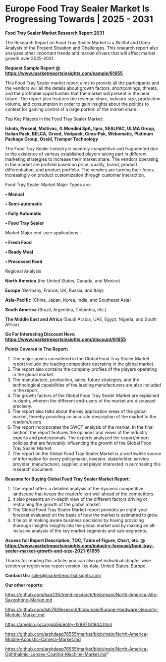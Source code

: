 # Europe Food Tray Sealer Market Is Progressing Towards | 2025 - 2031

<strong>Food Tray Sealer Market Research Report 2031</strong>

The Research Report on Food Tray Sealer Market is a Skillful and Deep Analysis of the Present Situation and Challenges. This research report also analyzes other important trends and market drivers that will affect market growth over 2025-2031.

<strong>Request Sample Report @ <a href=https://www.marketreportsinsights.com/sample/61655>https://www.marketreportsinsights.com/sample/61655</a></strong>

This Food Tray Sealer market report aims to provide all the participants and the vendors will all the details about growth factors, shortcomings, threats, and the profitable opportunities that the market will present in the near future. The report also features the revenue share, industry size, production volume, and consumption in order to gain insights about the politics to contest for gaining control of a large portion of the market share.

Top Key Players in the Food Tray Sealer Market:

<strong>Ishida, Proseal, Multivac, G.Mondini SpA, Ilpra, SEALPAC, ULMA Group, Italian Pack, BELCA, Orved, Veripack, Cima-Pak, Webomatic, Platinum Package Group, Ossid, Tramper Technology</strong>

The Food Tray Sealer Industry is severely competitive and fragmented due to the existence of various established players taking part in different marketing strategies to increase their market share. The vendors operating in the market are profiled based on price, quality, brand, product differentiation, and product portfolio. The vendors are turning their focus increasingly on product customization through customer interaction.

Food Tray Sealer Market Major Types are:

<strong>• Manual

• Semi-automatic

• Fully Automatic

• Food Tray Sealer</strong>

Market Major end-user applications :

<strong>• Fresh Food

• Ready Meal

• Processed Food</strong>

Regional Analysis

</u><strong><b>North America</b></strong> (the United States, Canada, and Mexico)

<strong><b>Europe </b></strong>(Germany, France, UK, Russia, and Italy)

<strong><b>Asia-Pacific</b></strong> (China, Japan, Korea, India, and Southeast Asia)

<strong><b>South America</b></strong> (Brazil, Argentina, Colombia, etc.)

<strong><b>The Middle East and Africa</b></strong> (Saudi Arabia, UAE, Egypt, Nigeria, and South Africa)

<strong>Go For Interesting Discount Here: <a href=https://www.marketreportsinsights.com/discount/61655>https://www.marketreportsinsights.com/discount/61655</a></strong>

<strong>Points Covered in The Report:</strong>
<ol>
  <li>The major points considered in the Global Food Tray Sealer Market report include the leading competitors operating in the global market.</li>
  <li>The report also contains the company profiles of the players operating in the global market.</li>
  <li>The manufacture, production, sales, future strategies, and the technological capabilities of the leading manufacturers are also included in the report.</li>
  <li>The growth factors of the Global Food Tray Sealer Market are explained in-depth, wherein the different end-users of the market are discussed precisely.</li>
  <li>The report also talks about the key application areas of the global market, thereby providing an accurate description of the market to the readers/users.</li>
  <li>The report incorporates the SWOT analysis of the market. In the final section, the report features the opinions and views of the industry experts and professionals. The experts analyzed the export/import policies that are favorably influencing the growth of the Global Food Tray Sealer Market.</li>
  <li>The report on the Global Food Tray Sealer Market is a worthwhile source of information for every policymaker, investor, stakeholder, service provider, manufacturer, supplier, and player interested in purchasing this research document.</li>
</ol>
<strong>Reasons for Buying Global Food Tray Sealer Market Report:</strong>

<ol>
  <li>The report offers a detailed analysis of the dynamic competitive landscape that keeps the reader/client well ahead of the competitors.</li>
  <li>It also presents an in-depth view of the different factors driving or restraining the growth of the global market.</li>
  <li>The Global Food Tray Sealer Market report provides an eight-year forecast evaluated on the basis of how the market is estimated to grow.</li>
  <li>It helps in making aware business decisions by having providing thorough insights insights into the global market and by making an all-inclusive analysis of the key market segments and sub-segments.</li>
</ol>
<strong>Access full Report Description, TOC, Table of Figure, Chart, etc. @ <a href=https://www.marketreportsinsights.com/industry-forecast/food-tray-sealer-market-growth-and-size-2021-61655>https://www.marketreportsinsights.com/industry-forecast/food-tray-sealer-market-growth-and-size-2021-61655</a></strong>


Thanks for reading this article; you can also get individual chapter wise section or region wise report version like Asia, United States, Europe.

<strong>Contact Us:</strong>
sales@marketreportsinsights.com

<strong>Our other reports:</strong>

<a href=https://github.com/haq235/trend-research/blob/main/North-America-Alto-Saxophone-Market.md>https://github.com/haq235/trend-research/blob/main/North-America-Alto-Saxophone-Market.md</a>

<a href=https://github.com/Ishi78/Research/blob/main/Europe-Hardware-Security-Module-Market.md>https://github.com/Ishi78/Research/blob/main/Europe-Hardware-Security-Module-Market.md</a>

<a href=https://ameblo.jp/cargo656/entry-12887181904.html>https://ameblo.jp/cargo656/entry-12887181904.html</a>

<a href=https://github.com/arshdeep76555/market/blob/main/North-America-Mobile-Acoustic-Camera-Market.md>https://github.com/arshdeep76555/market/blob/main/North-America-Mobile-Acoustic-Camera-Market.md</a>

<a href=https://github.com/arshdeep76555/market/blob/main/North-America-Ophthalmic-Lenses-Coating-Machine-Market.md>https://github.com/arshdeep76555/market/blob/main/North-America-Ophthalmic-Lenses-Coating-Machine-Market.md</a>"

